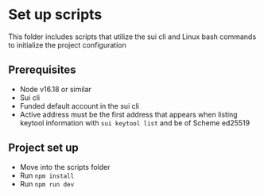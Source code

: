# Set up scripts
This folder includes scripts that utilize the sui cli and Linux bash commands to initialize the project configuration

## Prerequisites
- Node v16.18 or similar
- Sui cli
- Funded default account in the sui cli
- Active address must be the first address that appears when listing keytool information with `sui keytool list` and be of Scheme ed25519

## Project set up
- Move into the scripts folder
- Run `npm install`
- Run `npm run dev`